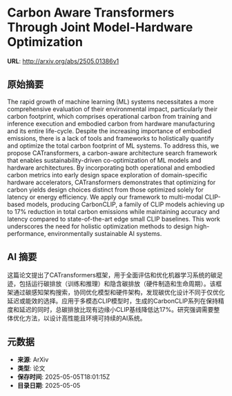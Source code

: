 # Carbon Aware Transformers Through Joint Model-Hardware Optimization

**URL**: http://arxiv.org/abs/2505.01386v1

## 原始摘要

The rapid growth of machine learning (ML) systems necessitates a more
comprehensive evaluation of their environmental impact, particularly their
carbon footprint, which comprises operational carbon from training and
inference execution and embodied carbon from hardware manufacturing and its
entire life-cycle. Despite the increasing importance of embodied emissions,
there is a lack of tools and frameworks to holistically quantify and optimize
the total carbon footprint of ML systems. To address this, we propose
CATransformers, a carbon-aware architecture search framework that enables
sustainability-driven co-optimization of ML models and hardware architectures.
By incorporating both operational and embodied carbon metrics into early design
space exploration of domain-specific hardware accelerators, CATransformers
demonstrates that optimizing for carbon yields design choices distinct from
those optimized solely for latency or energy efficiency. We apply our framework
to multi-modal CLIP-based models, producing CarbonCLIP, a family of CLIP models
achieving up to 17% reduction in total carbon emissions while maintaining
accuracy and latency compared to state-of-the-art edge small CLIP baselines.
This work underscores the need for holistic optimization methods to design
high-performance, environmentally sustainable AI systems.


## AI 摘要

这篇论文提出了CATransformers框架，用于全面评估和优化机器学习系统的碳足迹，包括运行碳排放（训练和推理）和隐含碳排放（硬件制造和生命周期）。该框架通过碳感知架构搜索，协同优化模型和硬件架构，发现碳优化设计不同于仅优化延迟或能效的选择。应用于多模态CLIP模型时，生成的CarbonCLIP系列在保持精度和延迟的同时，总碳排放比现有边缘小CLIP基线降低达17%。研究强调需要整体优化方法，以设计高性能且环境可持续的AI系统。

## 元数据

- **来源**: ArXiv
- **类型**: 论文
- **保存时间**: 2025-05-05T18:01:15Z
- **目录日期**: 2025-05-05
